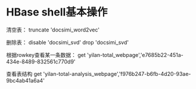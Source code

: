 
# HBase shell基本操作

清空表：
truncate 'docsimi_word2vec'

删除表：
disable 'docsimi_svd'
drop 'docsimi_svd'

根据rowkey查看某一条数据：
get 'yilan-total_webpage','e7685b22-451a-434e-8489-832561c770d9'

查看表结构
get 'yilan-total-analysis_webpage','f976b247-b6fb-4d20-93ae-9bc4ab41a6a4'
